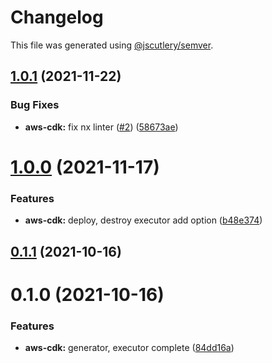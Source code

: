 # Changelog

This file was generated using [@jscutlery/semver](https://github.com/jscutlery/semver).

## [1.0.1](https://github.com/codebrewlab/nx-plugins/compare/v1.0.0...v1.0.1) (2021-11-22)

### Bug Fixes

- **aws-cdk:** fix nx linter ([#2](https://github.com/codebrewlab/nx-plugins/issues/2)) ([58673ae](https://github.com/codebrewlab/nx-plugins/commit/58673aeb961d9745d8327b920884b3e1c649859b))

# [1.0.0](https://github.com/codebrewlab/nx-plugins/compare/v0.1.1...v1.0.0) (2021-11-17)

### Features

- **aws-cdk:** deploy, destroy executor add option ([b48e374](https://github.com/codebrewlab/nx-plugins/commit/b48e374daa68a7f69db54421e66d197dd2fc1fd3))

## [0.1.1](https://github.com/codebrewlab/nx-plugins/compare/v0.1.0...v0.1.1) (2021-10-16)

# 0.1.0 (2021-10-16)

### Features

- **aws-cdk:** generator, executor complete ([84dd16a](https://github.com/codebrewlab/nx-plugins/commit/84dd16abdf2bb7595ae6f38f9cd028b7b17c860e))

